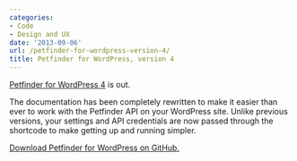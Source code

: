 ```yaml
---
categories:
- Code
- Design and UX
date: '2013-09-06'
url: /petfinder-for-wordpress-version-4/
title: Petfinder for WordPress, version 4
---
```


<a href="http://cferdinandi.github.io/petfinder-api-for-wordpress/">Petfinder for WordPress 4</a> is out.

The documentation has been completely rewritten to make it easier than ever to work with the Petfinder API on your WordPress site. Unlike previous versions, your settings and API credentials are now passed through the shortcode to make getting up and running simpler.

<a href="http://cferdinandi.github.io/petfinder-api-for-wordpress/">Download Petfinder for WordPress on GitHub.</a>